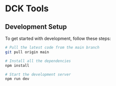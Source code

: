 # DCK Tools

## Development Setup

To get started with development, follow these steps:

```bash
# Pull the latest code from the main branch
git pull origin main

# Install all the dependencies
npm install

# Start the development server
npm run dev
```
